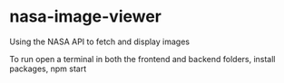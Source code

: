 # nasa-image-viewer
Using the NASA API to fetch and display images

To run open a terminal in both the frontend and backend folders, install packages, npm start

